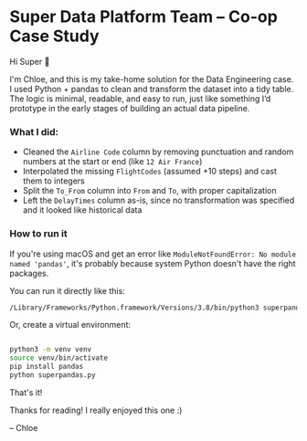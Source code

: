 # Super Data Platform Team – Co-op Case Study

Hi Super 👋

I'm Chloe, and this is my take-home solution for the Data Engineering case. I used Python + pandas to clean and 
transform the dataset into a tidy table. The logic is minimal, readable, and easy to run, just like something I’d 
prototype in the early stages of building an actual data pipeline.

### What I did:
- Cleaned the `Airline Code` column by removing punctuation and random numbers at the start or end (like `12 Air France`)
- Interpolated the missing `FlightCodes` (assumed +10 steps) and cast them to integers
- Split the `To_From` column into `From` and `To`, with proper capitalization
- Left the `DelayTimes` column as-is, since no transformation was specified and it looked like historical data

### How to run it

If you're using macOS and get an error like `ModuleNotFoundError: No module named 'pandas'`, it's probably because 
system Python doesn't have the right packages.

You can run it directly like this:

```bash
/Library/Frameworks/Python.framework/Versions/3.8/bin/python3 superpandas.py
```

Or, create a virtual environment:
```bash

python3 -m venv venv
source venv/bin/activate
pip install pandas
python superpandas.py
```

That's it!

Thanks for reading! I really enjoyed this one :)

– Chloe


